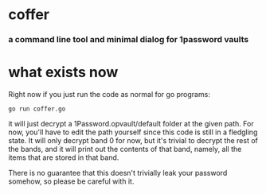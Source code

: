 # coffer
### a command line tool and minimal dialog for 1password vaults

# what exists now

Right now if you just run the code as normal for go programs:

    go run coffer.go

it will just decrypt a 1Password.opvault/default folder at the given path. For
now, you'll have to edit the path yourself since this code is still in a
fledgling state. It will only decrypt band 0 for now, but it's trivial to
decrypt the rest of the bands, and it will print out the contents of that band,
namely, all the items that are stored in that band.

There is no guarantee that this doesn't trivially leak your password somehow, so
please be careful with it.
